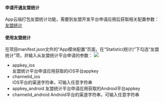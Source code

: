 #### 申请开通友盟统计  

App云端打包友盟统计功能，需要到友盟开发平台申请应用后获取相关配置参数：
[友盟统计](http://dev.umeng.com/analytics)

#### 使用友盟统计

在项目manifest.json文件的“App模块配置”页面，在“Statistic(统计)”下勾选“友盟统计”项，并输入从友盟统计平台申请的参数：
![](https://native-res.dcloud.net.cn/images/uniapp/statistic/umeng.png)

- appkey_ios  
友盟统计平台申请应用获取的iOS平台appkey
- channelid_ios  
iOS平台的渠道字符串，可输入任意字符串
- appkey_android
友盟统计平台申请应用获取的Android平台appkey
- channelid_android
Android平台的渠道字符串，可输入任意字符串

